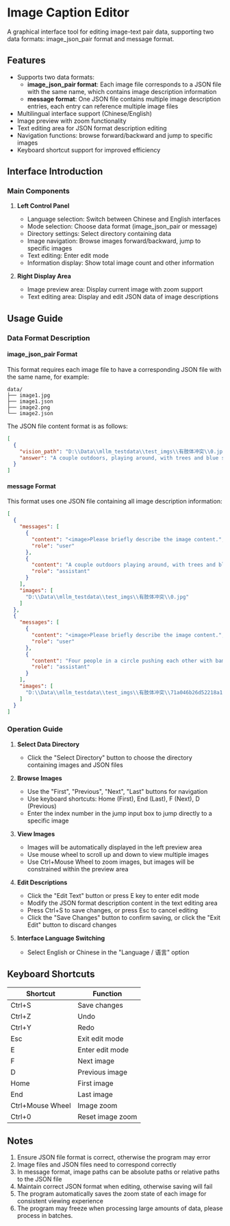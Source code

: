 # Image Caption Editor

A graphical interface tool for editing image-text pair data, supporting two data formats: image_json_pair format and message format.

## Features

- Supports two data formats:
  - **image_json_pair format**: Each image file corresponds to a JSON file with the same name, which contains image description information
  - **message format**: One JSON file contains multiple image description entries, each entry can reference multiple image files
- Multilingual interface support (Chinese/English)
- Image preview with zoom functionality
- Text editing area for JSON format description editing
- Navigation functions: browse forward/backward and jump to specific images
- Keyboard shortcut support for improved efficiency

## Interface Introduction

### Main Components

1. **Left Control Panel**
   - Language selection: Switch between Chinese and English interfaces
   - Mode selection: Choose data format (image_json_pair or message)
   - Directory settings: Select directory containing data
   - Image navigation: Browse images forward/backward, jump to specific images
   - Text editing: Enter edit mode
   - Information display: Show total image count and other information

2. **Right Display Area**
   - Image preview area: Display current image with zoom support
   - Text editing area: Display and edit JSON data of image descriptions

## Usage Guide

### Data Format Description

#### image_json_pair Format

This format requires each image file to have a corresponding JSON file with the same name, for example:
```
data/
├── image1.jpg
├── image1.json
├── image2.png
└── image2.json
```

The JSON file content format is as follows:
```json
[
  {
    "vision_path": "D:\\Data\\mllm_testdata\\test_imgs\\有肢体冲突\\0.jpg",
    "answer": "A couple outdoors, playing around, with trees and blue sky in the background."
  }
]
```

#### message Format

This format uses one JSON file containing all image description information:
```json
[
  {
    "messages": [
      {
        "content": "<image>Please briefly describe the image content.",
        "role": "user"
      },
      {
        "content": "A couple outdoors playing around, with trees and blue sky in the background.",
        "role": "assistant"
      }
    ],
    "images": [
      "D:\\Data\\mllm_testdata\\test_imgs\\有肢体冲突\\0.jpg"
    ]
  },
  {
    "messages": [
      {
        "content": "<image>Please briefly describe the image content.",
        "role": "user"
      },
      {
        "content": "Four people in a circle pushing each other with bamboo poles.",
        "role": "assistant"
      }
    ],
    "images": [
      "D:\\Data\\mllm_testdata\\test_imgs\\有肢体冲突\\71a046b26d52218a15be3fecc938f246.jpeg"
    ]
  }
]
```

### Operation Guide

1. **Select Data Directory**
   - Click the "Select Directory" button to choose the directory containing images and JSON files

2. **Browse Images**
   - Use the "First", "Previous", "Next", "Last" buttons for navigation
   - Use keyboard shortcuts: Home (First), End (Last), F (Next), D (Previous)
   - Enter the index number in the jump input box to jump directly to a specific image

3. **View Images**
   - Images will be automatically displayed in the left preview area
   - Use mouse wheel to scroll up and down to view multiple images
   - Use Ctrl+Mouse Wheel to zoom images, but images will be constrained within the preview area

4. **Edit Descriptions**
   - Click the "Edit Text" button or press E key to enter edit mode
   - Modify the JSON format description content in the text editing area
   - Press Ctrl+S to save changes, or press Esc to cancel editing
   - Click the "Save Changes" button to confirm saving, or click the "Exit Edit" button to discard changes

5. **Interface Language Switching**
   - Select English or Chinese in the "Language / 语言" option

## Keyboard Shortcuts

| Shortcut | Function |
|----------|----------|
| Ctrl+S | Save changes |
| Ctrl+Z | Undo |
| Ctrl+Y | Redo |
| Esc | Exit edit mode |
| E | Enter edit mode |
| F | Next image |
| D | Previous image |
| Home | First image |
| End | Last image |
| Ctrl+Mouse Wheel | Image zoom |
| Ctrl+0 | Reset image zoom |

## Notes

1. Ensure JSON file format is correct, otherwise the program may error
2. Image files and JSON files need to correspond correctly
3. In message format, image paths can be absolute paths or relative paths to the JSON file
4. Maintain correct JSON format when editing, otherwise saving will fail
5. The program automatically saves the zoom state of each image for consistent viewing experience
6. The program may freeze when processing large amounts of data, please process in batches.